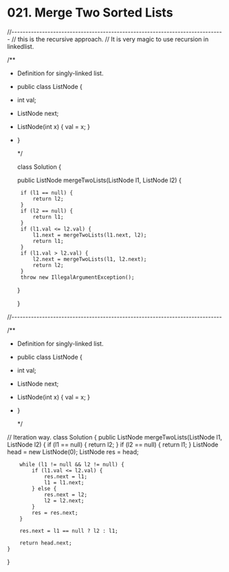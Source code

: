 # 021. Merge Two Sorted Lists

//----------------------------------------------------------------------------- // this is the recursive approach. // It is very magic to use recursion in linkedlist.

/\*\*

* Definition for singly-linked list.
* public class ListNode {
* int val;
* ListNode next;
* ListNode\(int x\) { val = x; }
* }

  \*/

  class Solution {

   public ListNode mergeTwoLists\(ListNode l1, ListNode l2\) {

  ```text
   if (l1 == null) {
       return l2;
   }
   if (l2 == null) {
       return l1;
   }
   if (l1.val <= l2.val) {
       l1.next = mergeTwoLists(l1.next, l2);
       return l1;
   }
   if (l1.val > l2.val) {
       l2.next = mergeTwoLists(l1, l2.next);
       return l2;
   }
   throw new IllegalArgumentException();
  ```

   }

  }

//----------------------------------------------------------------------------

/\*\*

* Definition for singly-linked list.
* public class ListNode {
* int val;
* ListNode next;
* ListNode\(int x\) { val = x; }
* }

  \*/

// Iteration way. class Solution { public ListNode mergeTwoLists\(ListNode l1, ListNode l2\) { if \(l1 == null\) { return l2; } if \(l2 == null\) { return l1; } ListNode head = new ListNode\(0\); ListNode res = head;

```text
    while (l1 != null && l2 != null) {
        if (l1.val <= l2.val) {
            res.next = l1;
            l1 = l1.next;
        } else {
            res.next = l2;
            l2 = l2.next;
        }
        res = res.next;
    }

    res.next = l1 == null ? l2 : l1;

    return head.next;
}
```

}

